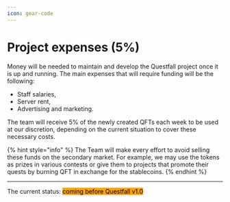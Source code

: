 ```yaml
---
icon: gear-code
---
```


# Project expenses (5%)

Money will be needed to maintain and develop the Questfall project once it is up and running. The main expenses that will require funding will be the following:

* Staff salaries,
* Server rent,
* Advertising and marketing.

The team will receive 5% of the newly created QFTs each week to be used at our discretion, depending on the current situation to cover these necessary costs.

{% hint style="info" %}
The Team will make every effort to avoid selling these funds on the secondary market. For example, we may use the tokens as prizes in various contests or give them to projects that promote their quests by burning QFT in exchange for the stablecoins.
{% endhint %}

***

The current status: <mark style="background-color:orange;">coming before Questfall v1.0</mark>&#x20;
